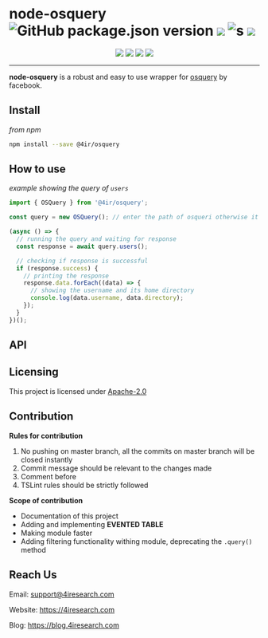 # node-osquery ![GitHub package.json version](https://img.shields.io/github/package-json/v/4ir/node-osquery.svg?style=popout-square) ![](https://img.shields.io/github/license/4ir/node-osquery.svg?style=popout-square) ![s](https://img.shields.io/github/issues-raw/4ir/node-osquery.svg?style=popout-square) ![](https://img.shields.io/github/issues-pr/4ir/node-osquery.svg?style=popout-square)

<p style="text-align: center">
<img src="https://img.shields.io/bundlephobia/min/@4ir/osquery.svg?style=popout-square"> <img src="https://img.shields.io/github/repo-size/4ir/node-osquery.svg?style=popout-square"> <img src="https://img.shields.io/github/downloads/4ir/node-osquery/total.svg?style=popout-square"> <img src="https://img.shields.io/npm/dm/@4ir/osquery.svg?style=popout-square">
</p>

------

**node-osquery** is a robust and easy to use wrapper for [osquery](https://osquery.io/) by facebook.

## Install

_from npm_

   ```sh
   npm install --save @4ir/osquery
   ```

## How to use

_example showing the query of `users`_

```ts
import { OSQuery } from '@4ir/osquery';

const query = new OSQuery(); // enter the path of osqueri otherwise it will use the default path

(async () => {
  // running the query and waiting for response
  const response = await query.users();

  // checking if response is successful
  if (response.success) {
    // printing the response
    response.data.forEach((data) => {
      // showing the username and its home directory
      console.log(data.username, data.directory);
    });
  }
})();

```

## API

## Licensing

This project is licensed under [Apache-2.0](https://github.com/4ir/node-osquery/blob/master/LICENSE)

## Contribution

**Rules for contribution**
1. No pushing on master branch, all the commits on master branch will be closed instantly
2. Commit message should be relevant to the changes made
3. Comment before 
4. TSLint rules should be strictly followed

**Scope of contribution**
+ Documentation of this project
+ Adding and implementing **EVENTED TABLE**
+ Making module faster
+ Adding filtering functionality withing module, deprecating the `.query()` method

## Reach Us

Email: support@4iresearch.com

Website: https://4iresearch.com

Blog: https://blog.4iresearch.com